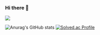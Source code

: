 ### Hi there 👋

<!--
**NyanPunch/NyanPunch** is a ✨ _special_ ✨ repository because its `README.md` (this file) appears on your GitHub profile.

Here are some ideas to get you started:

- 🔭 I’m currently working on ...
- 🌱 I’m currently learning ...
- 👯 I’m looking to collaborate on ...
- 🤔 I’m looking for help with ...
- 💬 Ask me about ...
- 📫 How to reach me: ...
- 😄 Pronouns: ...
- ⚡ Fun fact: ...
-->
<a href="https://nyanpunch.github.io/" target="_blank"><img src="https://img.shields.io/badge/GitHub-black?style=social&logo=github&logoColor=181717"/></a>


![Anurag's GitHub stats](https://github-readme-stats.vercel.app/api?username=NyanPunch&show_icons=true&theme=default) [![Solved.ac Profile](http://mazassumnida.wtf/api/generate_badge?boj=kkmlouis)](https://solved.ac/kkmlouis)

